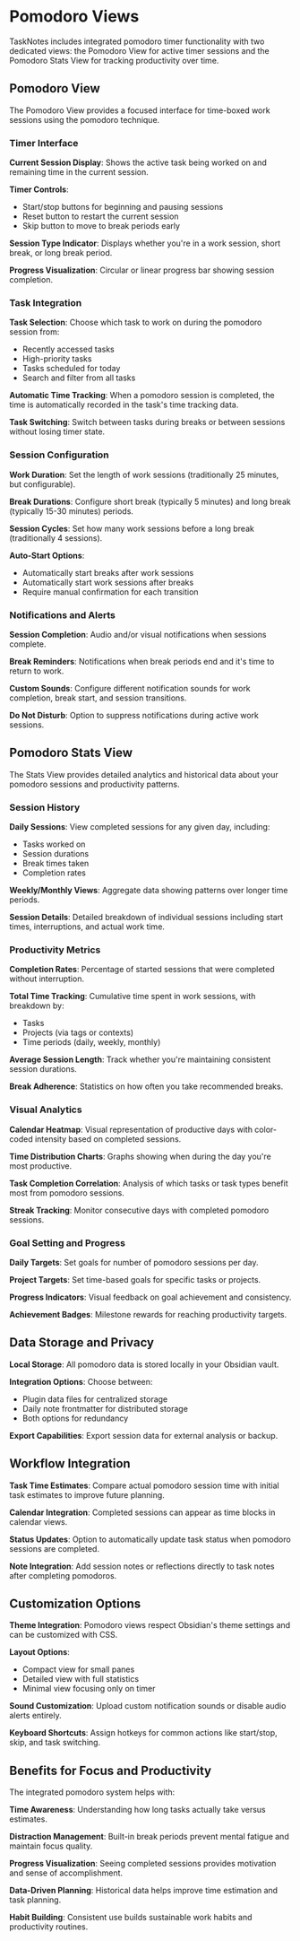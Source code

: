 # Pomodoro Views

TaskNotes includes integrated pomodoro timer functionality with two dedicated views: the Pomodoro View for active timer sessions and the Pomodoro Stats View for tracking productivity over time.

## Pomodoro View

The Pomodoro View provides a focused interface for time-boxed work sessions using the pomodoro technique.

### Timer Interface

**Current Session Display**: Shows the active task being worked on and remaining time in the current session.

**Timer Controls**: 
- Start/stop buttons for beginning and pausing sessions
- Reset button to restart the current session
- Skip button to move to break periods early

**Session Type Indicator**: Displays whether you're in a work session, short break, or long break period.

**Progress Visualization**: Circular or linear progress bar showing session completion.

### Task Integration

**Task Selection**: Choose which task to work on during the pomodoro session from:
- Recently accessed tasks
- High-priority tasks
- Tasks scheduled for today
- Search and filter from all tasks

**Automatic Time Tracking**: When a pomodoro session is completed, the time is automatically recorded in the task's time tracking data.

**Task Switching**: Switch between tasks during breaks or between sessions without losing timer state.

### Session Configuration

**Work Duration**: Set the length of work sessions (traditionally 25 minutes, but configurable).

**Break Durations**: Configure short break (typically 5 minutes) and long break (typically 15-30 minutes) periods.

**Session Cycles**: Set how many work sessions before a long break (traditionally 4 sessions).

**Auto-Start Options**: 
- Automatically start breaks after work sessions
- Automatically start work sessions after breaks
- Require manual confirmation for each transition

### Notifications and Alerts

**Session Completion**: Audio and/or visual notifications when sessions complete.

**Break Reminders**: Notifications when break periods end and it's time to return to work.

**Custom Sounds**: Configure different notification sounds for work completion, break start, and session transitions.

**Do Not Disturb**: Option to suppress notifications during active work sessions.

## Pomodoro Stats View

The Stats View provides detailed analytics and historical data about your pomodoro sessions and productivity patterns.

### Session History

**Daily Sessions**: View completed sessions for any given day, including:
- Tasks worked on
- Session durations
- Break times taken
- Completion rates

**Weekly/Monthly Views**: Aggregate data showing patterns over longer time periods.

**Session Details**: Detailed breakdown of individual sessions including start times, interruptions, and actual work time.

### Productivity Metrics

**Completion Rates**: Percentage of started sessions that were completed without interruption.

**Total Time Tracking**: Cumulative time spent in work sessions, with breakdown by:
- Tasks
- Projects (via tags or contexts)
- Time periods (daily, weekly, monthly)

**Average Session Length**: Track whether you're maintaining consistent session durations.

**Break Adherence**: Statistics on how often you take recommended breaks.

### Visual Analytics

**Calendar Heatmap**: Visual representation of productive days with color-coded intensity based on completed sessions.

**Time Distribution Charts**: Graphs showing when during the day you're most productive.

**Task Completion Correlation**: Analysis of which tasks or task types benefit most from pomodoro sessions.

**Streak Tracking**: Monitor consecutive days with completed pomodoro sessions.

### Goal Setting and Progress

**Daily Targets**: Set goals for number of pomodoro sessions per day.

**Project Targets**: Set time-based goals for specific tasks or projects.

**Progress Indicators**: Visual feedback on goal achievement and consistency.

**Achievement Badges**: Milestone rewards for reaching productivity targets.

## Data Storage and Privacy

**Local Storage**: All pomodoro data is stored locally in your Obsidian vault.

**Integration Options**: Choose between:
- Plugin data files for centralized storage
- Daily note frontmatter for distributed storage
- Both options for redundancy

**Export Capabilities**: Export session data for external analysis or backup.

## Workflow Integration

**Task Time Estimates**: Compare actual pomodoro session time with initial task estimates to improve future planning.

**Calendar Integration**: Completed sessions can appear as time blocks in calendar views.

**Status Updates**: Option to automatically update task status when pomodoro sessions are completed.

**Note Integration**: Add session notes or reflections directly to task notes after completing pomodoros.

## Customization Options

**Theme Integration**: Pomodoro views respect Obsidian's theme settings and can be customized with CSS.

**Layout Options**: 
- Compact view for small panes
- Detailed view with full statistics
- Minimal view focusing only on timer

**Sound Customization**: Upload custom notification sounds or disable audio alerts entirely.

**Keyboard Shortcuts**: Assign hotkeys for common actions like start/stop, skip, and task switching.

## Benefits for Focus and Productivity

The integrated pomodoro system helps with:

**Time Awareness**: Understanding how long tasks actually take versus estimates.

**Distraction Management**: Built-in break periods prevent mental fatigue and maintain focus quality.

**Progress Visualization**: Seeing completed sessions provides motivation and sense of accomplishment.

**Data-Driven Planning**: Historical data helps improve time estimation and task planning.

**Habit Building**: Consistent use builds sustainable work habits and productivity routines.